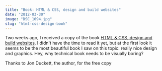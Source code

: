 ```yaml
---
title: "Book: HTML & CSS, design and build websites"
date: "2012-03-30"
image: "DSC_1094.jpg"
slug: "html-css-design-book"
---
```


Two weeks ago, I received a copy of the book [HTML & CSS, design and build websites](https://www.amazon.ca/gp/product/1118008189/ref=as_li_qf_sp_asin_tl?ie=UTF8&tag=outofcomzon-20&link_code=as3&camp=212553&creative=381305&creativeASIN=1118008189). I didn't have the time to read it yet, but at the first look it seems to be the most beautiful book I saw on this topic: really nice design and graphics. Hey, why technical book needs to be visually boring?

Thanks to Jon Duckett, the author, for the free copy
